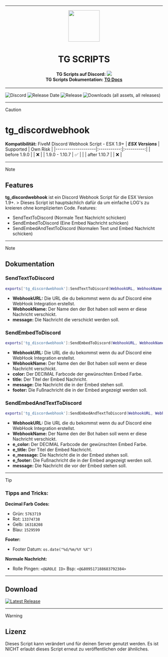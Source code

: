 <p align="center">
    <hr>
        <p align="center">
            <img src="https://avatars.githubusercontent.com/u/180347510?s=200&v=4" width="100" height="100"></img>
        </p>
    <h1 align="center">
    TG SCRIPTS
    </h1>
    <h4 align="center">
    <b>TG Scripts auf Discord: </b><a href="https://discord.gg/X2zxGxY6XY"><img src="https://discordapp.com/api/guilds/1101900001392721931/widget.png?style=shield"></img></a>
    <br/>
    <b>TG Scripts Dokumentation: </b><a href="https://tg-scripts.gitbook.io/tg-docs">TG Docs</a>
    </h4>
    <hr>
</p>

![Discord](https://img.shields.io/discord/1101900001392721931?label=Discord%20Server) 
![Release Date](https://img.shields.io/github/release-date/TGScripts/tg_discordwebhook?label=Last%20Release%20Date) 
![Release](https://img.shields.io/github/v/release/TGScripts/tg_discordwebhook?label=Last%20Release%20(Download%20below)) 
![Downloads (all assets, all releases)](https://img.shields.io/github/downloads/TGScripts/tg_discordwebhook/total?label=Downloads)

---
> [!CAUTION]
> # tg_discordwebhook
> **Kompatibilität:** FiveM Discord Webhook Script - ESX 1.9+
> | **_ESX Versions_** | Supported | Own Risk |
> |--------------------|:-----------:|:----------:|
> | before 1.9.0       |           |     ❌    |
> | 1.9.0 - 1.10.7     |     ✅     |          |
> | after 1.10.7       |           |     ❌    |

<hr>

> [!NOTE]
> ## Features
> **tg_discordwebhook** ist ein Discord Webhook Script für die ESX Version 1.9+. > Dieses Script ist hauptsächlich dafür da um einfache LOG's zu kreieren ohne komplizierten Code.
> Features:
> - SendTextToDiscord (Normale Text Nachricht schicken)
> - SendEmbedToDiscord (Eine Embed Nachricht schicken)
> - SendEmbedAndTextToDiscord (Normalen Text und Embed Nachricht schicken)

<hr>

> [!NOTE]
> ## Dokumentation
> 
> ### SendTextToDiscord
> ```lua
> exports['tg_discordwebhook']:SendTextToDiscord(WebhookURL, WebhookName, message)
> ```
> - **WebhookURL:** Die URL die du bekommst wenn du auf Discord eine WebHook Integration erstellst.
> - **WebhookName:** Der Name den der Bot haben soll wenn er diese Nachricht verschickt.
> - **message:** Die Nachricht die verschickt werden soll.
> 
> ### SendEmbedToDiscord
> ```lua
> exports['tg_discordwebhook']:SendEmbedToDiscord(WebhookURL, WebhookName, color, titel, message, footer)
> ```
> - **WebhookURL:** Die URL die du bekommst wenn du auf Discord eine WebHook Integration erstellst.
> - **WebhookName:** Der Name den der Bot haben soll wenn er diese Nachricht verschickt.
> - **color:** Der DECIMAL Farbcode der gewünschten Embed Farbe.
> - **title:** Der Titel der Embed Nachricht.
> - **message:** Die Nachricht die in der Embed stehen soll.
> - **footer:** Die Fußnachricht die in der Embed angezeigt werden soll.
> 
> ### SendEmbedAndTextToDiscord
> ```lua
> exports['tg_discordwebhook']:SendEmbedAndTextToDiscord(WebhookURL, WebhookName, e_color, e_titel, e_message, e_footer, message)
> ```
> - **WebhookURL:** Die URL die du bekommst wenn du auf Discord eine WebHook Integration erstellst.
> - **WebhookName:** Der Name den der Bot haben soll wenn er diese Nachricht verschickt.
> - **e_color:** Der DECIMAL Farbcode der gewünschten Embed Farbe.
> - **e_title:** Der Titel der Embed Nachricht.
> - **e_message:** Die Nachricht die in der Embed stehen soll.
> - **e_footer:** Die Fußnachricht die in der Embed angezeigt werden soll.
> - **message:** Die Nachricht die vor der Embed stehen soll.
<hr>

> [!TIP]
> ### Tipps and Tricks:
> **Decimal Farb Codes:**
> - Grün: `5763719`
> - Rot:  `13374738`
> - Gelb: `16318208`
> - Blau: `1529599`
> 
> **Footer:**
> - Footer Datum: `os.date("%d/%m/%Y %X")`
> 
> **Normale Nachricht:**
> - Rolle Pingen: `<@&ROLE ID>` Bsp: `<@&809517188683792384>`

<hr>

## Download
[![Latest Release](https://img.shields.io/github/v/release/TGScripts/tg_discordwebhook?label=latest)](https://github.com/TGScripts/tg_discordwebhook/releases/latest)

<hr>

> [!WARNING]
> ## Lizenz
> Dieses Script kann verändert und für deinen Server genutzt werden. Es ist NICHT erlaubt dieses Script erneut zu veröffentlichen oder ähnliches.
